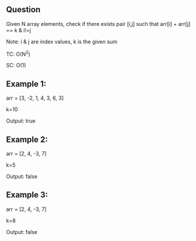 Question
--
Given N array elements, check if there exists pair [i,j] such that arr[i] + arr[j] == k & i!=j

Note: i & j are index values, k is the given sum

TC: O(N<sup>2</sup>)

SC: O(1)

Example 1: 
--
arr = [3, -2, 1, 4, 3, 6, 3]

k=10

Output: true

Example 2: 
--
arr = [2, 4, -3, 7]

k=5

Output: false

Example 3:
--
arr = [2, 4, -3, 7]

k=8

Output: false